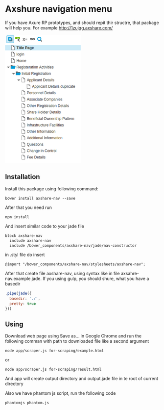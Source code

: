 # Axshure navigation menu

If you have Axure RP prototypes, and should repit thir structre, that package will help you. For example http://1zujqg.axshare.com/

![Axshure link screenshoot](/img/axshare-nav.png?raw=true "Axshure link screenshoot")

## Installation
Install this package using following command:

    bower install axshare-nav --save

After that you need run

    npm install

And insert similar code to your jade file

```jade
block axshare-nav
  include axshare-nav
  include /bower_components/axshare-nav/jade/nav-constructor
```

in .styl file do insert

```stylus
@import "/bower_components/axshare-nav/stylesheets/axshare-nav";
```

After that create file axshare-nav, using syntax like in file axsahre-nav.example.jade.
If you using gulp, you should shure, what you have a basedir

```javascript
.pipe(jade({
  basedir: './',
  pretty: true
}))
```

## Using

Download web page using Save as... in Google Chrome and run the following comman with path to downloaded file like a second argument

    node app/scraper.js for-scraping/example.html

or

    node app/scraper.js for-scraping/result.html

And app will create output directory and output.jade file in te root of current directory

Also we have phantom js script, run the following code

    phantomjs phantom.js
